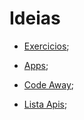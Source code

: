# Ideias

- [Exercicios](https://github.com/users/201flaviosilva/projects/4);
- [Apps](https://github.com/florinpop17/app-ideas);
- [Code Away](https://www.codeaway.io/);

- [Lista Apis](https://github.com/public-apis/public-apis);